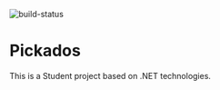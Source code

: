 ![build-status](https://pickadostfm.visualstudio.com/_apis/public/build/definitions/e214ab78-aa72-462b-8611-4497b571a36c/1/badge)

# Pickados

This is a Student project based on .NET technologies.
